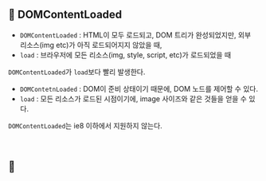 ## 📌 DOMContentLoaded
- `DOMContentLoaded` : HTML이 모두 로드되고, DOM 트리가 완성되었지만, 외부 리소스(img etc)가 아직 로드되어지지 않았을 때,
- `load` : 브라우저에 모든 리소스(img, style, script, etc)가 로드되었을 때

`DOMContentLoaded`가 `load`보다 빨리 발생한다. 

- `DOMContetnLoaded` : DOM이 준비 상태이기 때문에, DOM 노드를 제어할 수 있다. 
- `load` : 모든 리소스가 로드된 시점이기에, image 사이즈와 같은 것들을 얻을 수 있다.

`DOMContentLoaded`는 ie8 이하에서 지원하지 않는다.

<br>

## 📌 